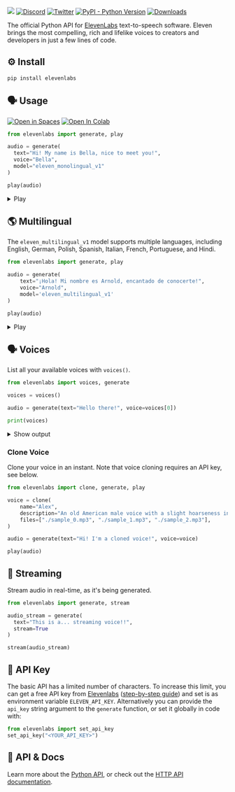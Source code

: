 <img src="LOGO.png"></img>
[![Discord](https://badgen.net/badge/black/ElevenLabs/icon?icon=discord&label)](https://discord.gg/elevenlabs)
[![Twitter](https://badgen.net/badge/black/elevenlabsio/icon?icon=twitter&label)](https://twitter.com/elevenlabsio)
[![PyPI - Python Version](https://img.shields.io/pypi/v/elevenlabs?style=flat&colorA=black&colorB=black)](https://pypi.org/project/elevenlabs/)
[![Downloads](https://static.pepy.tech/personalized-badge/elevenlabs?period=total&units=international_system&left_color=black&right_color=black&left_text=Downloads)](https://pepy.tech/project/elevenlabs)

The official Python API for [ElevenLabs](https://elevenlabs.io/) text-to-speech software. Eleven brings the most compelling, rich and lifelike voices to creators and developers in just a few lines of code.


## ⚙️ Install

```bash
pip install elevenlabs
```

## 🗣️ Usage
[![Open in Spaces](https://img.shields.io/badge/🤗-Open%20in%20Spaces-blue.svg)](https://huggingface.co/spaces/elevenlabs/tts)
[![Open In Colab](https://colab.research.google.com/assets/colab-badge.svg)](https://colab.research.google.com/gist/flavioschneider/49468d728a816c6538fd2f56b3b50b96/elevenlabs-python.ipynb)


```py
from elevenlabs import generate, play

audio = generate(
  text="Hi! My name is Bella, nice to meet you!",
  voice="Bella",
  model="eleven_monolingual_v1"
)

play(audio)
```

<details> <summary> Play </summary>

<i> Don't forget to unmute the player! </i>

<b>Adam</b>

[Adam.webm](https://user-images.githubusercontent.com/12028621/232730475-4babdd1b-6078-47d0-811a-68678d009918.webm)

<b>Antoni</b>

[Antoni.webm](https://user-images.githubusercontent.com/12028621/232730870-164e2423-26d2-4423-89ff-36e78483e4e2.webm)

<b>Arnold</b>

[Arnold.webm](https://user-images.githubusercontent.com/12028621/232731257-f7cccbf0-e4d3-49de-9bc8-280e54a29e88.webm)

<b>Bella</b>

[Bella.webm](https://user-images.githubusercontent.com/12028621/232731276-00a8e665-5f7c-4fe7-adcf-47ac0d634874.webm)

<b>Domi</b>

[Domi.webm](https://user-images.githubusercontent.com/12028621/232731299-ca33fdab-fa79-4343-afad-ece0d4363ffe.webm)

<b>Elli</b>

[Elli.webm](https://user-images.githubusercontent.com/12028621/232731318-a1debbd9-ce06-4e71-8199-119cddb2f19c.webm)

<b>Josh</b>

[Josh.webm](https://user-images.githubusercontent.com/12028621/232731374-f81bcc7c-d30c-4958-8086-2271274d6f12.webm)

<b>Rachel</b>

[Rachel.webm](https://user-images.githubusercontent.com/12028621/232731393-9ccdcf54-a957-44ac-b882-67a95e95d7d0.webm)

<b>Sam</b>

[Sam.webm](https://user-images.githubusercontent.com/12028621/232731428-18bca274-6b84-42e4-b4d8-819b0bd0a19a.webm)

</details>

## 🌎 Multilingual

The `eleven_multilingual_v1` model supports multiple languages, including English, German, Polish, Spanish, Italian, French, Portuguese, and Hindi.
```py
from elevenlabs import generate, play

audio = generate(
    text="¡Hola! Mi nombre es Arnold, encantado de conocerte!",
    voice="Arnold",
    model='eleven_multilingual_v1'
)

play(audio)
```

<details> <summary> Play </summary>

<i> Don't forget to unmute the player! </i>

[hola.webm](https://user-images.githubusercontent.com/12028621/235474694-584f7103-dab2-4c39-bb9a-8e5f00be85da.webm)

</details>


## 🗣️ Voices

List all your available voices with `voices()`.
```py
from elevenlabs import voices, generate

voices = voices()

audio = generate(text="Hello there!", voice=voices[0])

print(voices)
```

<details> <summary> Show output </summary>

```py
Voices(
    voices=[
        Voice(
            voice_id='21m00Tcm4TlvDq8ikWAM',
            name='Rachel',
            category='premade',
            settings=VoiceSettings(stability=0.75, similarity_boost=0.75)
        ),
        Voice(
            voice_id='AZnzlk1XvdvUeBnXmlld',
            name='Domi',
            category='premade',
            settings=VoiceSettings(stability=0.1, similarity_boost=0.75)
        ),
        Voice(
            voice_id='EXAVITQu4vr4xnSDxMaL',
            name='Bella',
            category='premade',
            settings=VoiceSettings(stability=0.245, similarity_boost=0.75)
        ),
        Voice(
            voice_id='ErXwobaYiN019PkySvjV',
            name='Antoni',
            category='premade',
            settings=VoiceSettings(stability=0.195, similarity_boost=0.75)
        ),
        Voice(
            voice_id='MF3mGyEYCl7XYWbV9V6O',
            name='Elli',
            category='premade',
            settings=VoiceSettings(stability=0.755, similarity_boost=0.75)
        ),
        Voice(
            voice_id='TxGEqnHWrfWFTfGW9XjX',
            name='Josh',
            category='premade',
            settings=VoiceSettings(stability=0.15, similarity_boost=0.51)
        ),
        Voice(
            voice_id='VR6AewLTigWG4xSOukaG',
            name='Arnold',
            category='premade',
            settings=VoiceSettings(stability=0.15, similarity_boost=0.75)
        ),
        Voice(
            voice_id='pNInz6obpgDQGcFmaJgB',
            name='Adam',
            category='premade',
            settings=VoiceSettings(stability=0.2, similarity_boost=0.75)
        ),
        Voice(
            voice_id='yoZ06aMxZJJ28mfd3POQ',
            name='Sam',
            category='premade',
            settings=VoiceSettings(stability=0.25, similarity_boost=0.75)
        ),
        Voice(
            voice_id='3KehPe3gxEYqOFSGDzGM',
            name='test',
            category='cloned',
            settings=VoiceSettings(stability=0.75, similarity_boost=0.75)
        ),
        Voice(
            voice_id='duorpit9NOULscUJ2OAp',
            name='test',
            category='cloned',
            settings=VoiceSettings(stability=0.75, similarity_boost=0.75)
        ),
        Voice(
            voice_id='h2rNV1Iql95D2QSSuvLY',
            name='test',
            category='cloned',
            settings=VoiceSettings(stability=0.75, similarity_boost=0.75)
        )
    ]
)
```

</details>


### Clone Voice

Clone your voice in an instant. Note that voice cloning requires an API key, see below.

```py
from elevenlabs import clone, generate, play

voice = clone(
    name="Alex",
    description="An old American male voice with a slight hoarseness in his throat. Perfect for news", # Optional
    files=["./sample_0.mp3", "./sample_1.mp3", "./sample_2.mp3"],
)

audio = generate(text="Hi! I'm a cloned voice!", voice=voice)

play(audio)
```

## 🚿 Streaming

Stream audio in real-time, as it's being generated.

```py
from elevenlabs import generate, stream

audio_stream = generate(
  text="This is a... streaming voice!!",
  stream=True
)

stream(audio_stream)
```

## 🔑 API Key

The basic API has a limited number of characters. To increase this limit, you can get a free API key from [Elevenlabs](https://elevenlabs.io/) ([step-by-step guide](https://docs.elevenlabs.io/authentication/01-xi-api-key)) and set is as environment variable `ELEVEN_API_KEY`. Alternatively you can provide the `api_key` string argument to the `generate` function, or set it globally in code with:

```py
from elevenlabs import set_api_key
set_api_key("<YOUR_API_KEY>")
```

## 📖 API & Docs

Learn more about the [Python API](API.md), or check out the [HTTP API documentation](https://docs.elevenlabs.io/quickstart).
